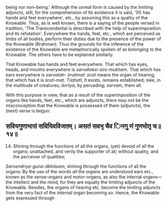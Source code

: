 being nor non-being.' Although the unreal form is caused by the limiting adjuncts, still, for the comprehension of Its existence it is said, '(It) has hands and feet everywhere', etc., by assuming this as a quality of the Knowable. Thus, as is well known, there is a saying of the people versed in tradition, 'The Transcendental is described with the help of superimposition and its refutation'. Everywhere the hands, feet, etc., which are perceived as limbs of all bodies, perform their duties due to the presence of the power of the Knowable (Brahman). Thus the grounds for the inference of the existence of the Knowable are metaphorically spoken of as *belonging to* the Knowable. The others have to be explained similarly.

That Knowable has hands and feet everywhere. That which has eyes, heads, and mouths everywhere is *sarvatoksi-śiro-mukham*. That which has ears everywhere is *sarvatah- śrutimat*: *śruti* means the organ of hearing; that which has it is *śruti-mat*. *Tisṭhati*, It exists, remains established; *loke*, in the multitude of creatures; *āvrtya*, by pervading; *sarvam*, them all.

With this purpose in view, that as a result of the superimposition of the organs like hands, feet, etc., which are adjuncts, there may not be the misconception that the Knowable is possessed of them (adjuncts), the (next) verse is begun:

## सवियगुणाभासं सवियिवविजतम्। असतं सवभृ चैव िनगु णं गुणभोतृ च॥१४॥

14. Shining through the functions of all the organs, (yet) devoid of all the organs; unattached, and verily the supporter of all; without quality, and the perceiver of qualities;

*Sarvendriya-guna-ābhāsam*, shining through the functions of all the organs: By the use of the words *all the organs* are understood ears etc., known as the sense-organs and motor-organs, as also the internal organs—the intellect and the mind, for they are equally the limiting adjuncts of the Knowable. Besides, the organs of hearing etc. become the limiting adjuncts from the very fact of the internal organ becoming so. Hence, the Knowable gets expressed through